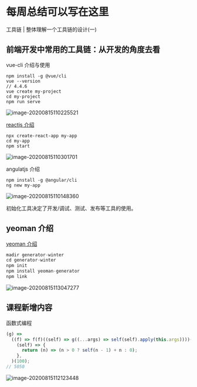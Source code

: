 # 每周总结可以写在这里

工具链 | 整体理解一个工具链的设计(一)

## 前端开发中常用的工具链：从开发的角度去看

vue-cli 介绍与使用

```node
npm install -g @vue/cli
vue --version
// 4.4.6
vue create my-project
cd my-project
npm run serve
```

![image-20200815110225521](E:\program\docsify\docs\asset\image-20200815110225521.png)

[reactjs 介绍](https://react.docschina.org/docs/create-a-new-react-app.html)

```node
npx create-react-app my-app
cd my-app
npm start
```

![image-20200815110301701](E:\program\docsify\docs\asset\image-20200815110301701.png)

angulatjs 介绍

```node
npm install -g @angular/cli
ng new my-app
```

![image-20200815110148360](E:\program\docsify\docs\asset\image-20200815110148360.png)

初始化工具决定了开发/调试、测试、发布等工具的使用。

## yeoman 介绍

[yeoman 介绍](https://yeoman.io/)

```js
madir generator-winter
cd generator-winter
npm init
npm install yeoman-generator
npm link
```

![image-20200815113047277](E:\program\docsify\docs\asset\image-20200815113047277.png)

## 课程新增内容

函数式编程

```js
(g) =>
  ((f) => f(f)((self) => g((...args) => self(self).apply(this.args))))(
    (self) => {
      return (n) => (n > 0 ? self(n - 1) + n : 0);
    },
  )(100);
// 5050
```

![image-20200815112123448](E:\program\docsify\docs\asset\image-20200815112123448.png)
